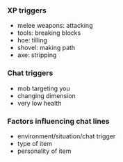 

### XP triggers

- melee weapons: attacking
- tools: breaking blocks
- hoe: tilling
- shovel: making path
- axe: stripping

### Chat triggers

- mob targeting you
- changing dimension
- very low health

### Factors influencing chat lines

- environment/situation/chat trigger
- type of item
- personality of item
